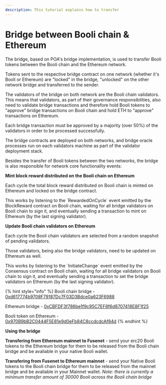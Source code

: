 ```yaml
---
description: This tutorial explains how to transfer
---
```


# Bridge between Booli chain & Ethereum

The bridge, based on POA's bridge implementation, is used to transfer Booli tokens between the Booli chain and the Ethereum network.

Tokens sent to the respective bridge contract on one network \(whether it's Booli or Ethereum\) are "locked" in the bridge, "unlocked" on the other network bridge and transferred to the sender.

The validators of the bridge on both network are the Booli chain validators. This means that validators, as part of their governance responsibilities, also need to validate bridge transactions and therefore hold Booli tokens to "approve" bridge transactions on Booli chain and hold ETH to "approve" transactions on Ethereum.

Each bridge transaction must be approved by a majority \(over 50%\) of the validators in order to be processed successfully.

The bridge contracts are deployed on both networks, and bridge oracle processes run on each validators machine as part of the validator deployment stack.

Besides the transfer of Booli tokens between the two networks, the bridge is also responsible for network core functionality events:

**Mint block reward distributed on the Booli chain on Ethereum**

Each cycle the total block reward distributed on Booli chain is minted on Ethereum and locked on the bridge contract.

This works by listening to the \`RewardedOnCycle\` event emitted by the BlockReward contract on Booli chain, waiting for all bridge validators on Booli chain to sign it, and eventually sending a transaction to mint on Ethereum \(by the last signing validator\).

**Update Booli chain validators on Ethereum**

Each cycle the Booli chain validators are selected from a random snapshot of pending validators.

Those validators, being also the bridge validators, need to be updated on Ethereum as well.

This works by listening to the \`InitiateChange\` event emitted by the Consensus contract on Booli chain, waiting for all bridge validators on Booli chain to sign it, and eventually sending a transaction to set the bridge validators on Ethereum \(by the last signing validator\).

{% hint style="info" %}
Booli chain bridge - [0xd617774b9708F79187Dc7F03D3Bdce0a623F6988](https://booliscan.com/address/0xd617774b9708f79187dc7f03d3bdce0a623f6988)

Ethereum bridge - [0xCBFDF3f786be1f9c95C7EF8f6d8707418E8F1f25](https://etherscan.io/address/0xCBFDF3f786be1f9c95C7EF8f6d8707418E8F1f25)

Booli token on Ethereum - [0x970B9bB2C0444F5E81e9d0eFb84C8ccdcdcAf84d](https://etherscan.io/token/0x970B9bB2C0444F5E81e9d0eFb84C8ccdcdcAf84d)
{% endhint %}

**Using the bridge**

**Transfering from Ethereum mainnet to Fusenet** - send your erc20 Booli tokens to the Ethereum bridge for them to be released from the Booli chain bridge and be avaliable in your native Booli wallet.

**Transfering from Fusenet to Ethereum mainnet** - send your Native Booli tokens to the Booli chain bridge for them to be released from the mainnet bridge and be avaliable in your Mainnet wallet. _Note: there is currently a minimum transfer amount of 30000 Booli across the Booli chain bridge_

